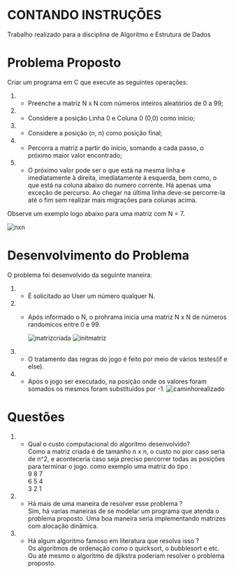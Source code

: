 # CONTANDO INSTRUÇÕES

Trabalho realizado para a disciplina de Algoritmo e Estrutura de Dados

# Problema Proposto

Criar um programa em C que execute as seguintes operações:

1) - Preenche a matriz N x N com números inteiros aleatórios de 0 a 99;

2) - Considere a posição Linha 0 e Coluna 0 (0,0) como início;

3) - Considere a posição (n, n) como posição final;

4) - Percorra a matriz a partir do início, somando a cada passo, o próximo maior valor encontrado;

5) - O próximo valor pode ser o que está na mesma linha e imediatamente à direita, imediatamente à esquerda, bem como, o que está na coluna abaixo do numero corrente. Há apenas uma exceção de percurso. Ao chegar na última linha deve-se percorre-la até o fim sem realizar mais migrações para colunas acima. 

Observe um exemplo logo abaixo para uma matriz com N = 7.

![nxn](https://user-images.githubusercontent.com/60747654/126351556-7dbf2ed4-5b83-4ff9-9892-a26072ffc060.PNG)

# Desenvolvimento do Problema
O problema foi desenvolvido da seguinte maneira:
1) - É solicitado ao User um número qualquer N.
2) - Após informado o N, o prohrama inicia uma matriz N x N de números randomicos entre 0 e 99.
 
      ![matrizcriada](https://user-images.githubusercontent.com/60747654/126354210-fde5eb1f-db67-4d3d-8011-cebfa285b41f.PNG)
      ![initmatriz](https://user-images.githubusercontent.com/60747654/126354218-5d12a2ba-40b8-43f7-a7d4-33930a921dcf.PNG)
4) - O tratamento das regras do jogo é feito por meio de vários testes(if e else).
5) - Após o jogo ser executado, na posição onde os valores foram somados os mesmos foram substituídos por -1.
      ![caminhorealizado](https://user-images.githubusercontent.com/60747654/126354227-11660174-b0db-45a8-ad52-b420bf5d1520.PNG)
     
# Questões

1) - Qual o custo computacional do algoritmo desenvolvido?      
     Como a matriz criada é de tamanho n x n, o custo no pior caso seria de n^2, e aconteceria caso seja preciso percorrer todas as posições para terminar o jogo.
     como exemplo uma matriz do tipo : \
     9 8 7 \
     6 5 4 \
     3 2 1 
2) - Há mais de uma maneira de resolver esse problema ? \
     Sim, há varias maneiras de se modelar um programa que atenda o problema proposto. Uma boa maneira seria implementando matrizes com alocação dinâmica.
3) - Há algum algoritmo famoso em literatura que resolva isso ? \
     Os algoritmos de ordenação como o quicksort, o bubblesort e etc. Ou até mesmo o algoritmo de djikstra poderiam resolver o problema proposto.
      
      
      
      
      
      
      


